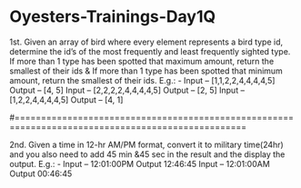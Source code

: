 # Oyesters-Trainings-Day1Q

1st. Given an array of bird where every element represents a bird type id, determine the id’s of the 
most frequently and least frequently sighted type. If more than 1 type has been spotted that 
maximum amount, return the smallest of their ids & If more than 1 type has been spotted that 
minimum amount, return the smallest of their ids. 
E.g.: - Input – [1,1,2,2,4,4,4,4,5] Output – [4, 5] 
        Input – [2,2,2,2,4,4,4,4,5] Output – [2, 5] 
        Input – [1,2,2,4,4,4,4,5] Output – [4, 1]
	
#==================================================================================================
	
2nd. Given a time in 12-hr AM/PM format, convert it to military time(24hr) and you also need to add 
45 min &45 sec in the result and the display the output. 
E.g.: - Input – 12:01:00PM Output 12:46:45 
        Input – 12:01:00AM Output 00:46:45
